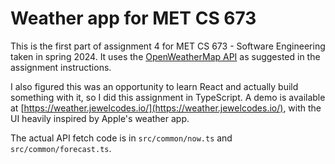 # Weather app for MET CS 673
This is the first part of assignment 4 for MET CS 673 - Software Engineering taken in spring 2024. It uses the [OpenWeatherMap API](https://openweathermap.org/api) as suggested in the assignment instructions. 

I also figured this was an opportunity to learn React and actually build something with it, so I did this assignment in TypeScript. A demo is available at [https://weather.jewelcodes.io/](https://weather.jewelcodes.io/), with the UI heavily inspired by Apple's weather app.

The actual API fetch code is in `src/common/now.ts` and `src/common/forecast.ts`. 
